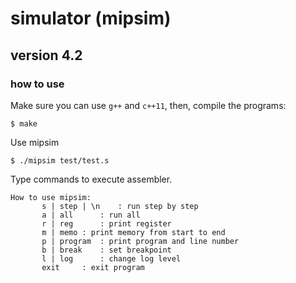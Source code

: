 # simulator (mipsim)
## version 4.2
### how to use
Make sure you can use `g++` and `c++11`, then, compile the programs:
```
$ make
```
Use mipsim
```
$ ./mipsim test/test.s
```

Type commands to execute assembler.
```
How to use mipsim:
	   s | step | \n	: run step by step
	   a | all		: run all
	   r | reg		: print register
	   m | memo	: print memory from start to end
	   p | program	: print program and line number
	   b | break	: set breakpoint
	   l | log		: change log level
	   exit		: exit program
```
